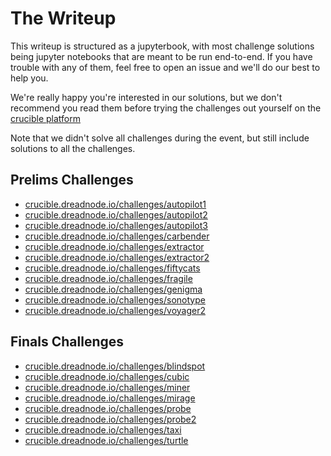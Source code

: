 # The Writeup

This writeup is structured as a jupyterbook, with most challenge solutions being jupyter notebooks that are meant to be run end-to-end. If you have trouble with any of them, feel free to open an issue and we'll do our best to help you.

We're really happy you're interested in our solutions, but we don't recommend you read them before trying the challenges out yourself on the [crucible platform](https://crucible.dreadnode.io/)

Note that we didn't solve all challenges during the event, but still include solutions to all the challenges.

## Prelims Challenges

- [crucible.dreadnode.io/challenges/autopilot1](https://crucible.dreadnode.io/challenges/autopilot1)
- [crucible.dreadnode.io/challenges/autopilot2](https://crucible.dreadnode.io/challenges/autopilot2)
- [crucible.dreadnode.io/challenges/autopilot3](https://crucible.dreadnode.io/challenges/autopilot3)
- [crucible.dreadnode.io/challenges/carbender](https://crucible.dreadnode.io/challenges/carbender)
- [crucible.dreadnode.io/challenges/extractor](https://crucible.dreadnode.io/challenges/extractor)
- [crucible.dreadnode.io/challenges/extractor2](https://crucible.dreadnode.io/challenges/extractor2)
- [crucible.dreadnode.io/challenges/fiftycats](https://crucible.dreadnode.io/challenges/fiftycats)
- [crucible.dreadnode.io/challenges/fragile](https://crucible.dreadnode.io/challenges/fragile)
- [crucible.dreadnode.io/challenges/genigma](https://crucible.dreadnode.io/challenges/genigma)
- [crucible.dreadnode.io/challenges/sonotype](https://crucible.dreadnode.io/challenges/sonotype)
- [crucible.dreadnode.io/challenges/voyager2](https://crucible.dreadnode.io/challenges/voyager2)

## Finals Challenges

- [crucible.dreadnode.io/challenges/blindspot](https://crucible.dreadnode.io/challenges/blindspot)
- [crucible.dreadnode.io/challenges/cubic](https://crucible.dreadnode.io/challenges/cubic)
- [crucible.dreadnode.io/challenges/miner](https://crucible.dreadnode.io/challenges/miner)
- [crucible.dreadnode.io/challenges/mirage](https://crucible.dreadnode.io/challenges/mirage)
- [crucible.dreadnode.io/challenges/probe](https://crucible.dreadnode.io/challenges/probe)
- [crucible.dreadnode.io/challenges/probe2](https://crucible.dreadnode.io/challenges/probe2)
- [crucible.dreadnode.io/challenges/taxi](https://crucible.dreadnode.io/challenges/taxi)
- [crucible.dreadnode.io/challenges/turtle](https://crucible.dreadnode.io/challenges/turtle)
